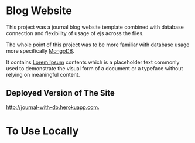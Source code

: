 # Blog Website
This project was a journal blog website template combined with database connection and flexibility of usage of ejs across the files.

The whole point of this project was to be more familiar with database usage more specifically [MongoDB](https://www.mongodb.com).

It contains [Lorem Ipsum](https://www.lipsum.com) contents which is a placeholder text commonly used to demonstrate the visual form of a document or a typeface without relying on meaningful content. 

## Deployed Version of The Site
http://journal-with-db.herokuapp.com.

# To Use Locally
